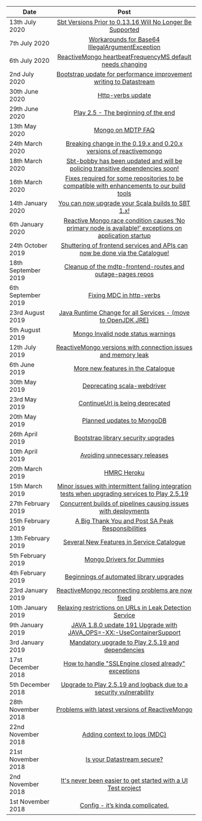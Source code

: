[//]: <> (This markdown file is rendered and displayed on the front page of the Catalogue)

| Date                  |      Post                                                                                                             | 
|-----------------------|:---------------------------------------------------------------------------------------------------------------------:|
| 13th July 2020        |  [Sbt Versions Prior to 0.13.16 Will No Longer Be Supported](https://confluence.tools.tax.service.gov.uk/x/jBD4Cw) | 
| 7th July 2020         |  [Workarounds for Base64 IllegalArgumentException](https://confluence.tools.tax.service.gov.uk/x/FQvaCw) | 
| 6th July 2020         |  [ReactiveMongo heartbeatFrequencyMS default needs changing](https://confluence.tools.tax.service.gov.uk/x/JAbaCw)| 
| 2nd July 2020         |  [Bootstrap update for performance improvement writing to Datastream](https://confluence.tools.tax.service.gov.uk/x/W4TOCw) | 
| 30th June 2020        |  [Http-verbs update](https://confluence.tools.tax.service.gov.uk/x/Fw66Cw) | 
| 29th June 2020        |  [Play 2.5 - The beginning of the end](https://confluence.tools.tax.service.gov.uk/x/pQq6Cw) | 
| 13th May 2020         |  [Mongo on MDTP FAQ](https://confluence.tools.tax.service.gov.uk/x/WoM_Cw) | 
| 24th March 2020       |  [Breaking change in the 0.19.x and 0.20.x versions of reactivemongo](https://confluence.tools.tax.service.gov.uk/x/cC7hCg) | 
| 18th March 2020       |  [Sbt-bobby has been updated and will be policing transitive dependencies soon!](https://confluence.tools.tax.service.gov.uk/x/_h3hCg) | 
| 16th March 2020       |  [Fixes required for some repositories to be compatible with enhancements to our build tools](https://confluence.tools.tax.service.gov.uk/x/mhXhCg) | 
| 14th January 2020     |  [You can now upgrade your Scala builds to SBT 1.x!](https://confluence.tools.tax.service.gov.uk/x/tzKHCg) | 
| 6th January 2020      |  [Reactive Mongo race condition causes ‘No primary node is available!’ exceptions on application startup](https://confluence.tools.tax.service.gov.uk/x/5R6HCg) | 
| 24th October 2019     |  [Shuttering of frontend services and APIs can now be done via the Catalogue!](https://confluence.tools.tax.service.gov.uk/x/4EQiCg) | 
| 18th September 2019   |  [Cleanup of the mdtp-frontend-routes and outage-pages repos](https://confluence.tools.tax.service.gov.uk/x/eEnwCQ) | 
| 6th September 2019    |  [Fixing MDC in http-verbs](https://confluence.tools.tax.service.gov.uk/x/vCvwCQ) | 
| 23rd August 2019      |  [Java Runtime Change for all Services - (move to OpenJDK JRE)](https://confluence.tools.tax.service.gov.uk/x/MRHwCQ) | 
| 5th August 2019       |  [Mongo Invalid node status warnings](https://confluence.tools.tax.service.gov.uk/x/xt_3CQ) | 
| 12th July 2019        |  [ReactiveMongo versions with connection issues and memory leak](https://confluence.tools.tax.service.gov.uk/x/Jqu3CQ) | 
| 6th June 2019         |  [More new features in the Catalogue](https://confluence.tools.tax.service.gov.uk/x/4AOXCQ) | 
| 30th May 2019         |  [Deprecating scala-webdriver](https://confluence.tools.tax.service.gov.uk/x/9G9jCQ) | 
| 23rd May 2019         |  [ContinueUrl is being deprecated](https://confluence.tools.tax.service.gov.uk/x/NGBjCQ) | 
| 20th May 2019         |  [Planned updates to MongoDB](https://confluence.tools.tax.service.gov.uk/x/pE5jCQ) | 
| 26th April 2019       |  [Bootstrap library security upgrades](https://confluence.tools.tax.service.gov.uk/x/TxFjCQ) | 
| 10th April 2019       |  [Avoiding unnecessary releases](https://confluence.tools.tax.service.gov.uk/x/lD1ECQ) | 
| 20th March 2019       |  [HMRC Heroku](https://confluence.tools.tax.service.gov.uk/x/Lv8TCQ) | 
| 15th March 2019       |  [Minor issues with intermittent failing integration tests when upgrading services to Play 2.5.19](https://confluence.tools.tax.service.gov.uk/x/0vATCQ) | 
| 27th February 2019    |  [Concurrent builds of pipelines causing issues with deployments](https://confluence.tools.tax.service.gov.uk/x/GrYTCQ) | 
| 15th February 2019    |  [A Big Thank You and Post SA Peak Responsibilities](https://confluence.tools.tax.service.gov.uk/x/f5kTCQ) | 
| 13th February 2019    |  [Several New Features in Service Catalogue](https://confluence.tools.tax.service.gov.uk/x/1ZETCQ) | 
| 5th February 2019     |  [Mongo Drivers for Dummies](https://confluence.tools.tax.service.gov.uk/x/IBD-C) | 
| 4th February 2019     |  [Beginnings of automated library upgrades](https://confluence.tools.tax.service.gov.uk/x/Gw--C) | 
| 23rd January 2019     |  [ReactiveMongo reconnecting problems are now fixed](https://confluence.tools.tax.service.gov.uk/x/pwDsC) | 
| 10th January 2019     |  [Relaxing restrictions on URLs in Leak Detection Service](https://confluence.tools.tax.service.gov.uk/x/2obGC) | 
| 9th January 2019      |  [JAVA 1.8.0 update 191 Upgrade with JAVA_OPS=-XX:-UseContainerSupport](https://confluence.tools.tax.service.gov.uk/x/ceekC) | 
| 3rd January 2019      |  [Mandatory upgrade to Play 2.5.19 and dependencies](https://confluence.tools.tax.service.gov.uk/x/sNukC) | 
| 17st December 2018    |  [How to handle "SSLEngine closed already" exceptions](https://confluence.tools.tax.service.gov.uk/x/fIykC) | 
| 5th December 2018     |  [Upgrade to Play 2.5.19 and logback due to a security vulnerability](https://confluence.tools.tax.service.gov.uk/x/JYCPC) | 
| 28th November 2018    |  [Problems with latest versions of ReactiveMongo](https://confluence.tools.tax.service.gov.uk/x/UYJ-C) | 
| 22nd November 2018    |  [Adding context to logs (MDC)](https://confluence.tools.tax.service.gov.uk/x/HYhsC) | 
| 21st November 2018    |  [Is your Datastream secure?](https://confluence.tools.tax.service.gov.uk/x/uIJsC) | 
| 2nd November 2018     |  [It's never been easier to get started with a UI Test project](https://confluence.tools.tax.service.gov.uk/x/UQk1C) | 
| 1st November 2018     |  [Config - it’s kinda complicated.](https://confluence.tools.tax.service.gov.uk/x/ugU1C) | 